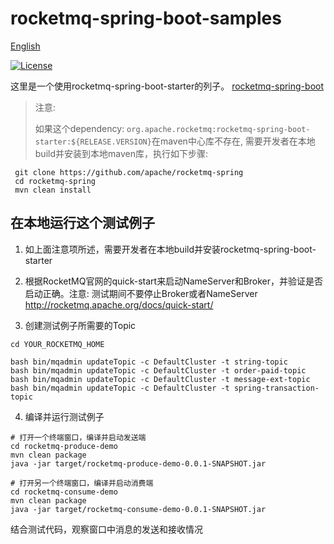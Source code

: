 # rocketmq-spring-boot-samples

[English](./README.md)

[![License](https://img.shields.io/badge/license-Apache--2.0-blue.svg)](https://www.apache.org/licenses/LICENSE-2.0.html)

这里是一个使用rocketmq-spring-boot-starter的列子。 [rocketmq-spring-boot](https://github.com/apache/rocketmq-spring)

> 注意:
>
> 如果这个dependency: `org.apache.rocketmq:rocketmq-spring-boot-starter:${RELEASE.VERSION}`在maven中心库不存在, 需要开发者在本地build并安装到本地maven库，执行如下步骤:
```
 git clone https://github.com/apache/rocketmq-spring
 cd rocketmq-spring
 mvn clean install
```

## 在本地运行这个测试例子

1. 如上面注意项所述，需要开发者在本地build并安装rocketmq-spring-boot-starter

2. 根据RocketMQ官网的quick-start来启动NameServer和Broker，并验证是否启动正确。注意: 测试期间不要停止Broker或者NameServer
http://rocketmq.apache.org/docs/quick-start/

3. 创建测试例子所需要的Topic
```
cd YOUR_ROCKETMQ_HOME

bash bin/mqadmin updateTopic -c DefaultCluster -t string-topic
bash bin/mqadmin updateTopic -c DefaultCluster -t order-paid-topic
bash bin/mqadmin updateTopic -c DefaultCluster -t message-ext-topic
bash bin/mqadmin updateTopic -c DefaultCluster -t spring-transaction-topic
```

4. 编译并运行测试例子

```
# 打开一个终端窗口，编译并启动发送端
cd rocketmq-produce-demo
mvn clean package
java -jar target/rocketmq-produce-demo-0.0.1-SNAPSHOT.jar

# 打开另一个终端窗口，编译并启动消费端
cd rocketmq-consume-demo
mvn clean package
java -jar target/rocketmq-consume-demo-0.0.1-SNAPSHOT.jar
```
结合测试代码，观察窗口中消息的发送和接收情况
